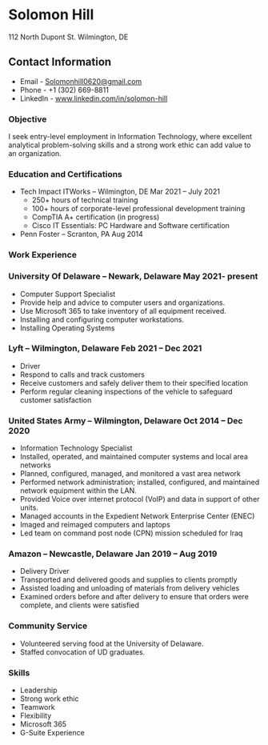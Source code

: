 # Solomon Hill
112 North Dupont St. 
Wilmington, DE

## Contact Information
* Email - Solomonhill0620@gmail.com
* Phone - +1 (302) 669-8811
* LinkedIn - www.linkedin.com/in/solomon-hill


### Objective
I seek entry-level employment in Information Technology, where excellent analytical problem-solving skills and a strong work ethic can add value to an organization.

### Education and Certifications
* Tech Impact ITWorks – Wilmington, DE    Mar 2021 – July 2021
	* 250+ hours of technical training
	* 100+ hours of corporate-level professional development training
	* CompTIA A+ certification    (in progress)
	* Cisco IT Essentials: PC Hardware and Software certification    
* Penn Foster – Scranton, PA    Aug 2014

### Work Experience

### University Of Delaware – Newark, Delaware                                                                       May 2021- present
* Computer Support Specialist
* Provide help and advice to computer users and organizations.
* Use Microsoft 365 to take inventory of all equipment received.
* Installing and configuring computer workstations. 
* Installing Operating Systems

### Lyft – Wilmington, Delaware    Feb 2021 – Dec 2021
* Driver    
* Respond to calls and track customers
* Receive customers and safely deliver them to their specified location
* Perform regular cleaning inspections of the vehicle to safeguard customer satisfaction

### United States Army – Wilmington, Delaware    Oct 2014 – Dec 2020
* Information Technology Specialist     
* Installed, operated, and maintained computer systems and local area networks
* Planned, configured, managed, and monitored a vast area network
* Performed network administration; installed, configured, and maintained network equipment within the LAN.
* Provided Voice over internet protocol (VoIP) and data in support of other units.
* Managed accounts in the Expedient Network Enterprise Center (ENEC)
* Imaged and reimaged computers and laptops
* Led team on command post node (CPN) mission scheduled for Iraq

### Amazon – Newcastle, Delaware    Jan 2019 – Aug 2019
* Delivery Driver    
* Transported and delivered goods and supplies to clients promptly
* Assisted loading and unloading of materials from delivery vehicles
* Examined orders before and after delivery to ensure that orders were complete, and clients were satisfied

### Community Service 
* Volunteered serving food at the University of Delaware.    
* Staffed convocation of UD graduates. 

### Skills 
* Leadership
* Strong work ethic
* Teamwork
* Flexibility
* Microsoft 365
* G-Suite Experience